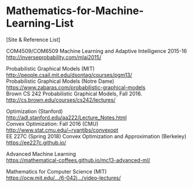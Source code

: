 # Mathematics-for-Machine-Learning-List
[Site &amp; Reference List]

COM4509/COM6509 Machine Learning and Adaptive Intelligence 2015-16  
http://inverseprobability.com/mlai2015/  

Probabilistic Graphical Models (MIT)	  
http://people.csail.mit.edu/dsontag/courses/pgm13/  
Probabilistic Graphical Models (Notre Dame)	  
https://www.zabaras.com/probabilistic-graphical-models  
Brown CS 242 Probabilistic Graphical Models, Fall 2016.	  
http://cs.brown.edu/courses/cs242/lectures/  

Optimization (Stanford)	  
http://adl.stanford.edu/aa222/Lecture_Notes.html  
Convex Optimization: Fall 2016 (CMU)	  
http://www.stat.cmu.edu/~ryantibs/convexopt	  
EE 227C (Spring 2018) Convex Optimization and Approximation (Berkeley)	  
https://ee227c.github.io/  

Advanced Machine Learning	  
https://mathematical-coffees.github.io/mc13-advanced-ml/  

Mathematics for Computer Science (MIT)	  
https://ocw.mit.edu/.../6-042j.../video-lectures/  
